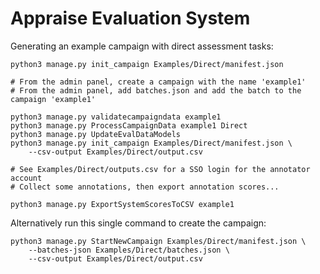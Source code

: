 # Appraise Evaluation System

Generating an example campaign with direct assessment tasks:

    python3 manage.py init_campaign Examples/Direct/manifest.json

    # From the admin panel, create a campaign with the name 'example1'
    # From the admin panel, add batches.json and add the batch to the campaign 'example1'

    python3 manage.py validatecampaigndata example1
    python3 manage.py ProcessCampaignData example1 Direct
    python3 manage.py UpdateEvalDataModels
    python3 manage.py init_campaign Examples/Direct/manifest.json \
        --csv-output Examples/Direct/output.csv

    # See Examples/Direct/outputs.csv for a SSO login for the annotator account
    # Collect some annotations, then export annotation scores...

    python3 manage.py ExportSystemScoresToCSV example1

Alternatively run this single command to create the campaign:

    python3 manage.py StartNewCampaign Examples/Direct/manifest.json \
        --batches-json Examples/Direct/batches.json \
        --csv-output Examples/Direct/output.csv
